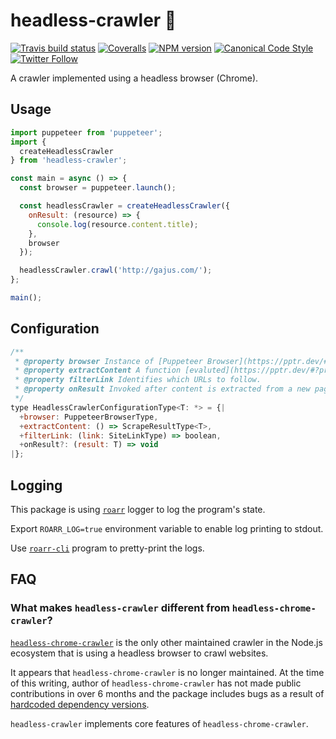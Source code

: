 <a name="headless-crawler"></a>
# headless-crawler 👻

[![Travis build status](http://img.shields.io/travis/gajus/headless-crawler/master.svg?style=flat-square)](https://travis-ci.org/gajus/headless-crawler)
[![Coveralls](https://img.shields.io/coveralls/gajus/headless-crawler.svg?style=flat-square)](https://coveralls.io/github/gajus/headless-crawler)
[![NPM version](http://img.shields.io/npm/v/headless-crawler.svg?style=flat-square)](https://www.npmjs.org/package/headless-crawler)
[![Canonical Code Style](https://img.shields.io/badge/code%20style-canonical-blue.svg?style=flat-square)](https://github.com/gajus/canonical)
[![Twitter Follow](https://img.shields.io/twitter/follow/kuizinas.svg?style=social&label=Follow)](https://twitter.com/kuizinas)

A crawler implemented using a headless browser (Chrome).

<a name="headless-crawler-usage"></a>
## Usage

```js
import puppeteer from 'puppeteer';
import {
  createHeadlessCrawler
} from 'headless-crawler';

const main = async () => {
  const browser = puppeteer.launch();

  const headlessCrawler = createHeadlessCrawler({
    onResult: (resource) => {
      console.log(resource.content.title);
    },
    browser
  });

  headlessCrawler.crawl('http://gajus.com/');
};

main();

```

<a name="headless-crawler-configuration"></a>
## Configuration

```js
/**
 * @property browser Instance of [Puppeteer Browser](https://pptr.dev/#?product=Puppeteer&version=v1.11.0&show=api-class-browser).
 * @property extractContent A function [evaluted](https://pptr.dev/#?product=Puppeteer&version=v1.11.0&show=api-pageevaluatepagefunction-args) in the context of the browser. The result of the function is used to describe the contents of the website (see `ScrapeResultType#content` property).
 * @property filterLink Identifies which URLs to follow.
 * @property onResult Invoked after content is extracted from a new page.
 */
type HeadlessCrawlerConfigurationType<T: *> = {|
  +browser: PuppeteerBrowserType,
  +extractContent: () => ScrapeResultType<T>,
  +filterLink: (link: SiteLinkType) => boolean,
  +onResult?: (result: T) => void
|};

```

<a name="headless-crawler-logging"></a>
## Logging

This package is using [`roarr`](https://www.npmjs.com/package/roarr) logger to log the program's state.

Export `ROARR_LOG=true` environment variable to enable log printing to stdout.

Use [`roarr-cli`](https://github.com/gajus/roarr-cli) program to pretty-print the logs.

<a name="headless-crawler-faq"></a>
## FAQ

<a name="headless-crawler-faq-what-makes-headless-crawler-different-from-headless-chrome-crawler"></a>
### What makes <code>headless-crawler</code> different from <code>headless-chrome-crawler</code>?

[`headless-chrome-crawler`](https://github.com/yujiosaka/headless-chrome-crawler) is the only other maintained crawler in the Node.js ecosystem that is using a headless browser to crawl websites.

It appears that `headless-chrome-crawler` is no longer maintained. At the time of this writing, author of `headless-chrome-crawler` has not made public contributions in over 6 months and the package includes bugs as a result of [hardcoded dependency versions](https://github.com/yujiosaka/headless-chrome-crawler/blob/ad95c2c4b356c8fdc60d16f8b013cc9a043a9bc6/package.json#L28-L34).

`headless-crawler` implements core features of `headless-chrome-crawler`.
